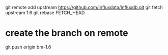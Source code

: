 git remote add upstream https://github.com/influxdata/influxdb.git
git fetch upstream 1.6
git rebase FETCH_HEAD

# create the branch on remote
git push origin bm-1.6
